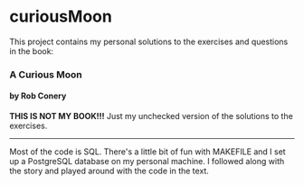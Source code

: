 # curiousMoon

This project contains my personal solutions to the exercises and questions in the book: 

### A Curious Moon 
#### by Rob Conery

**THIS IS NOT MY BOOK!!!** 
Just my unchecked version of the solutions to the exercises.

-----------------------------------------------------

Most of the code is SQL. There's a little bit of fun with MAKEFILE and I set up a PostgreSQL database on my personal machine.
I followed along with the story and played around with the code in the text. 
